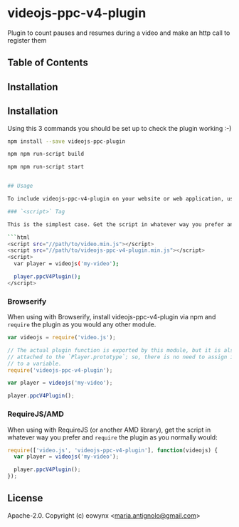 # videojs-ppc-v4-plugin

Plugin to count pauses and resumes during a video and make an http call to register them

## Table of Contents

<!-- START doctoc -->
<!-- END doctoc -->
## Installation

## Installation
Using this 3 commands you should be set up to check the plugin working :-)

```sh
npm install --save videojs-ppc-plugin
``` 
```sh
npm npm run-script build 
``` 
```sh
npm npm run-script start 


## Usage

To include videojs-ppc-v4-plugin on your website or web application, use any of the following methods.

### `<script>` Tag

This is the simplest case. Get the script in whatever way you prefer and include the plugin _after_ you include [video.js][videojs], so that the `videojs` global is available.

```html
<script src="//path/to/video.min.js"></script>
<script src="//path/to/videojs-ppc-v4-plugin.min.js"></script>
<script>
  var player = videojs('my-video');

  player.ppcV4Plugin();
</script>
```

### Browserify

When using with Browserify, install videojs-ppc-v4-plugin via npm and `require` the plugin as you would any other module.

```js
var videojs = require('video.js');

// The actual plugin function is exported by this module, but it is also
// attached to the `Player.prototype`; so, there is no need to assign it
// to a variable.
require('videojs-ppc-v4-plugin');

var player = videojs('my-video');

player.ppcV4Plugin();
```

### RequireJS/AMD

When using with RequireJS (or another AMD library), get the script in whatever way you prefer and `require` the plugin as you normally would:

```js
require(['video.js', 'videojs-ppc-v4-plugin'], function(videojs) {
  var player = videojs('my-video');

  player.ppcV4Plugin();
});
```

## License

Apache-2.0. Copyright (c) eowynx &lt;maria.antignolo@gmail.com&gt;


[videojs]: http://videojs.com/
